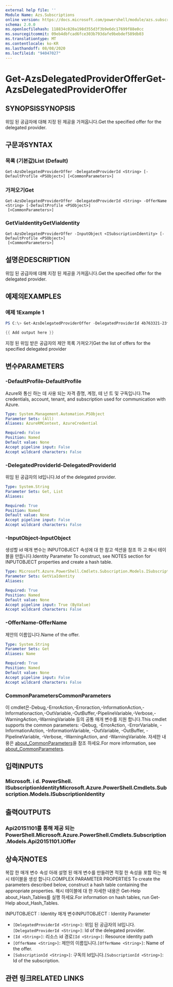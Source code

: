 ```yaml
---
external help file: ''
Module Name: Azs.Subscriptions
online version: https://docs.microsoft.com/powershell/module/azs.subscriptions/get-azsdelegatedprovideroffer
schema: 2.0.0
ms.openlocfilehash: 118834c020a198d355d3f3b9e6dc17699f88e0cc
ms.sourcegitcommit: 09eb4dbfcad6fce303b793dafe9bebdef589db03
ms.translationtype: MT
ms.contentlocale: ko-KR
ms.lasthandoff: 08/08/2020
ms.locfileid: "94047027"
---
```

# <span data-ttu-id="4a4db-101">Get-AzsDelegatedProviderOffer</span><span class="sxs-lookup"><span data-stu-id="4a4db-101">Get-AzsDelegatedProviderOffer</span></span>

## <span data-ttu-id="4a4db-102">SYNOPSIS</span><span class="sxs-lookup"><span data-stu-id="4a4db-102">SYNOPSIS</span></span>
<span data-ttu-id="4a4db-103">위임 된 공급자에 대해 지정 된 제공을 가져옵니다.</span><span class="sxs-lookup"><span data-stu-id="4a4db-103">Get the specified offer for the delegated provider.</span></span>

## <span data-ttu-id="4a4db-104">구문과</span><span class="sxs-lookup"><span data-stu-id="4a4db-104">SYNTAX</span></span>

### <span data-ttu-id="4a4db-105">목록 (기본값)</span><span class="sxs-lookup"><span data-stu-id="4a4db-105">List (Default)</span></span>
```
Get-AzsDelegatedProviderOffer -DelegatedProviderId <String> [-DefaultProfile <PSObject>] [<CommonParameters>]
```

### <span data-ttu-id="4a4db-106">가져오기</span><span class="sxs-lookup"><span data-stu-id="4a4db-106">Get</span></span>
```
Get-AzsDelegatedProviderOffer -DelegatedProviderId <String> -OfferName <String> [-DefaultProfile <PSObject>]
 [<CommonParameters>]
```

### <span data-ttu-id="4a4db-107">GetViaIdentity</span><span class="sxs-lookup"><span data-stu-id="4a4db-107">GetViaIdentity</span></span>
```
Get-AzsDelegatedProviderOffer -InputObject <ISubscriptionIdentity> [-DefaultProfile <PSObject>]
 [<CommonParameters>]
```

## <span data-ttu-id="4a4db-108">설명은</span><span class="sxs-lookup"><span data-stu-id="4a4db-108">DESCRIPTION</span></span>
<span data-ttu-id="4a4db-109">위임 된 공급자에 대해 지정 된 제공을 가져옵니다.</span><span class="sxs-lookup"><span data-stu-id="4a4db-109">Get the specified offer for the delegated provider.</span></span>

## <span data-ttu-id="4a4db-110">예제의</span><span class="sxs-lookup"><span data-stu-id="4a4db-110">EXAMPLES</span></span>

### <span data-ttu-id="4a4db-111">예제 1</span><span class="sxs-lookup"><span data-stu-id="4a4db-111">Example 1</span></span>
```powershell
PS C:\> Get-AzsDelegatedProviderOffer -DelegatedProviderId 4b763321-23f5-4a45-a44d-9ccfdd705a3d

{{ Add output here }}
```

<span data-ttu-id="4a4db-112">지정 된 위임 받은 공급자의 제안 목록 가져오기</span><span class="sxs-lookup"><span data-stu-id="4a4db-112">Get the list of offers for the specified delegated provider</span></span>

## <span data-ttu-id="4a4db-113">변수</span><span class="sxs-lookup"><span data-stu-id="4a4db-113">PARAMETERS</span></span>

### <span data-ttu-id="4a4db-114">-DefaultProfile</span><span class="sxs-lookup"><span data-stu-id="4a4db-114">-DefaultProfile</span></span>
<span data-ttu-id="4a4db-115">Azure와 통신 하는 데 사용 되는 자격 증명, 계정, 테 넌 트 및 구독입니다.</span><span class="sxs-lookup"><span data-stu-id="4a4db-115">The credentials, account, tenant, and subscription used for communication with Azure.</span></span>

```yaml
Type: System.Management.Automation.PSObject
Parameter Sets: (All)
Aliases: AzureRMContext, AzureCredential

Required: False
Position: Named
Default value: None
Accept pipeline input: False
Accept wildcard characters: False

```

### <span data-ttu-id="4a4db-116">-DelegatedProviderId</span><span class="sxs-lookup"><span data-stu-id="4a4db-116">-DelegatedProviderId</span></span>
<span data-ttu-id="4a4db-117">위임 된 공급자의 Id입니다.</span><span class="sxs-lookup"><span data-stu-id="4a4db-117">Id of the delegated provider.</span></span>

```yaml
Type: System.String
Parameter Sets: Get, List
Aliases:

Required: True
Position: Named
Default value: None
Accept pipeline input: False
Accept wildcard characters: False

```

### <span data-ttu-id="4a4db-118">-InputObject</span><span class="sxs-lookup"><span data-stu-id="4a4db-118">-InputObject</span></span>
<span data-ttu-id="4a4db-119">생성할 id 매개 변수는 INPUTOBJECT 속성에 대 한 참고 섹션을 참조 하 고 해시 테이블을 만듭니다.</span><span class="sxs-lookup"><span data-stu-id="4a4db-119">Identity Parameter To construct, see NOTES section for INPUTOBJECT properties and create a hash table.</span></span>

```yaml
Type: Microsoft.Azure.PowerShell.Cmdlets.Subscription.Models.ISubscriptionIdentity
Parameter Sets: GetViaIdentity
Aliases:

Required: True
Position: Named
Default value: None
Accept pipeline input: True (ByValue)
Accept wildcard characters: False

```

### <span data-ttu-id="4a4db-120">-OfferName</span><span class="sxs-lookup"><span data-stu-id="4a4db-120">-OfferName</span></span>
<span data-ttu-id="4a4db-121">제안의 이름입니다.</span><span class="sxs-lookup"><span data-stu-id="4a4db-121">Name of the offer.</span></span>

```yaml
Type: System.String
Parameter Sets: Get
Aliases: Name

Required: True
Position: Named
Default value: None
Accept pipeline input: False
Accept wildcard characters: False

```

### <span data-ttu-id="4a4db-122">CommonParameters</span><span class="sxs-lookup"><span data-stu-id="4a4db-122">CommonParameters</span></span>
<span data-ttu-id="4a4db-123">이 cmdlet은-Debug,-ErrorAction,-Erroraction,-InformationAction,-Informationaction,-OutVariable,-OutBuffer,-PipelineVariable,-Verbose,-WarningAction,-WarningVariable 등의 공통 매개 변수를 지원 합니다.</span><span class="sxs-lookup"><span data-stu-id="4a4db-123">This cmdlet supports the common parameters: -Debug, -ErrorAction, -ErrorVariable, -InformationAction, -InformationVariable, -OutVariable, -OutBuffer, -PipelineVariable, -Verbose, -WarningAction, and -WarningVariable.</span></span> <span data-ttu-id="4a4db-124">자세한 내용은 [about_CommonParameters](http://go.microsoft.com/fwlink/?LinkID=113216)을 참조 하세요.</span><span class="sxs-lookup"><span data-stu-id="4a4db-124">For more information, see [about_CommonParameters](http://go.microsoft.com/fwlink/?LinkID=113216).</span></span>

## <span data-ttu-id="4a4db-125">입력</span><span class="sxs-lookup"><span data-stu-id="4a4db-125">INPUTS</span></span>

### <span data-ttu-id="4a4db-126">Microsoft. i d. PowerShell. ISubscriptionIdentity</span><span class="sxs-lookup"><span data-stu-id="4a4db-126">Microsoft.Azure.PowerShell.Cmdlets.Subscription.Models.ISubscriptionIdentity</span></span>

## <span data-ttu-id="4a4db-127">출력</span><span class="sxs-lookup"><span data-stu-id="4a4db-127">OUTPUTS</span></span>

### <span data-ttu-id="4a4db-128">Api20151101를 통해 제공 되는 PowerShell.</span><span class="sxs-lookup"><span data-stu-id="4a4db-128">Microsoft.Azure.PowerShell.Cmdlets.Subscription.Models.Api20151101.IOffer</span></span>



## <span data-ttu-id="4a4db-129">상속자</span><span class="sxs-lookup"><span data-stu-id="4a4db-129">NOTES</span></span>

<span data-ttu-id="4a4db-130">복잡 한 매개 변수 속성 아래 설명 된 매개 변수를 만들려면 적절 한 속성을 포함 하는 해시 테이블을 생성 합니다.</span><span class="sxs-lookup"><span data-stu-id="4a4db-130">COMPLEX PARAMETER PROPERTIES To create the parameters described below, construct a hash table containing the appropriate properties.</span></span> <span data-ttu-id="4a4db-131">해시 테이블에 대 한 자세한 내용은 Get-Help about_Hash_Tables를 실행 하세요.</span><span class="sxs-lookup"><span data-stu-id="4a4db-131">For information on hash tables, run Get-Help about_Hash_Tables.</span></span>

<span data-ttu-id="4a4db-132">INPUTOBJECT <ISubscriptionIdentity> : Identity 매개 변수</span><span class="sxs-lookup"><span data-stu-id="4a4db-132">INPUTOBJECT <ISubscriptionIdentity>: Identity Parameter</span></span>
  - <span data-ttu-id="4a4db-133">`[DelegatedProviderId <String>]`: 위임 된 공급자의 Id입니다.</span><span class="sxs-lookup"><span data-stu-id="4a4db-133">`[DelegatedProviderId <String>]`: Id of the delegated provider.</span></span>
  - <span data-ttu-id="4a4db-134">`[Id <String>]`: 리소스 id 경로</span><span class="sxs-lookup"><span data-stu-id="4a4db-134">`[Id <String>]`: Resource identity path</span></span>
  - <span data-ttu-id="4a4db-135">`[OfferName <String>]`: 제안의 이름입니다.</span><span class="sxs-lookup"><span data-stu-id="4a4db-135">`[OfferName <String>]`: Name of the offer.</span></span>
  - <span data-ttu-id="4a4db-136">`[SubscriptionId <String>]`: 구독의 Id입니다.</span><span class="sxs-lookup"><span data-stu-id="4a4db-136">`[SubscriptionId <String>]`: Id of the subscription.</span></span>

## <span data-ttu-id="4a4db-137">관련 링크</span><span class="sxs-lookup"><span data-stu-id="4a4db-137">RELATED LINKS</span></span>

